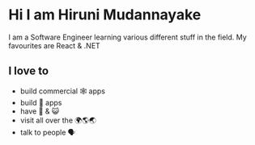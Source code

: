 # Hi I am Hiruni Mudannayake

I am a Software Engineer learning various different stuff in the field. My favourites are React & .NET

## I love to

- build commercial 🕸️ apps
- build 📱 apps
- have 🐶 & 😺
- visit all over the 🌍🌎🌏
- talk to people 🗣️
